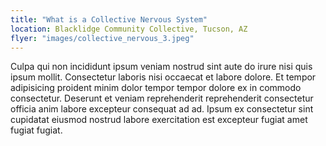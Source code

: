 ```yaml
---
title: "What is a Collective Nervous System"
location: Blacklidge Community Collective, Tucson, AZ
flyer: "images/collective_nervous_3.jpeg"
---
```


Culpa qui non incididunt ipsum veniam nostrud sint aute do irure nisi quis ipsum mollit. Consectetur laboris nisi occaecat et labore dolore. Et tempor adipisicing proident minim dolor tempor tempor dolore ex in commodo consectetur. Deserunt et veniam reprehenderit reprehenderit consectetur officia anim labore excepteur consequat ad ad. Ipsum ex consectetur sint cupidatat eiusmod nostrud labore exercitation est excepteur fugiat amet fugiat fugiat.